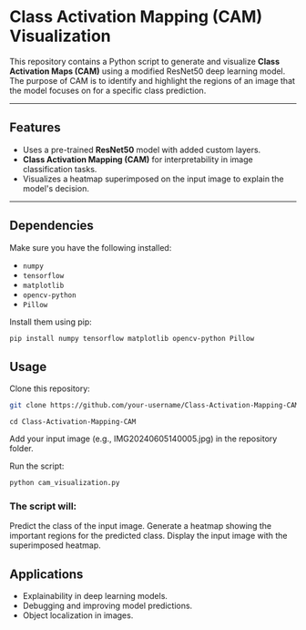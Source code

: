 # Class Activation Mapping (CAM) Visualization

This repository contains a Python script to generate and visualize **Class Activation Maps (CAM)** using a modified ResNet50 deep learning model. The purpose of CAM is to identify and highlight the regions of an image that the model focuses on for a specific class prediction.

---

## Features
- Uses a pre-trained **ResNet50** model with added custom layers.
- **Class Activation Mapping (CAM)** for interpretability in image classification tasks.
- Visualizes a heatmap superimposed on the input image to explain the model's decision.

---

## Dependencies
Make sure you have the following installed:
- `numpy`
- `tensorflow`
- `matplotlib`
- `opencv-python`
- `Pillow`

Install them using pip:
```bash
pip install numpy tensorflow matplotlib opencv-python Pillow
```
## Usage
Clone this repository:

```bash
git clone https://github.com/your-username/Class-Activation-Mapping-CAM.git
```
```
cd Class-Activation-Mapping-CAM
```
Add your input image (e.g., IMG20240605140005.jpg) in the repository folder.

Run the script:

```bash
python cam_visualization.py
```
### The script will:
Predict the class of the input image.
Generate a heatmap showing the important regions for the predicted class.
Display the input image with the superimposed heatmap.

## Applications
- Explainability in deep learning models.
- Debugging and improving model predictions.
- Object localization in images.
